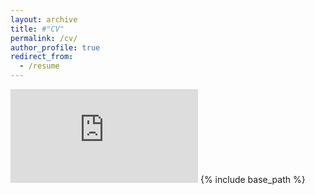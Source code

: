 ```yaml
---
layout: archive
title: #"CV"
permalink: /cv/
author_profile: true
redirect_from:
  - /resume
---
```

<embed src="https://francescoalosa.github.io/assets/CV_ALOSA_may2025.pdf" type="application/pdf" />
{% include base_path %}
